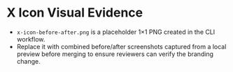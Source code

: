 # X Icon Visual Evidence

- `x-icon-before-after.png` is a placeholder 1×1 PNG created in the CLI workflow.
- Replace it with combined before/after screenshots captured from a local preview before merging to ensure reviewers can verify the branding change.
